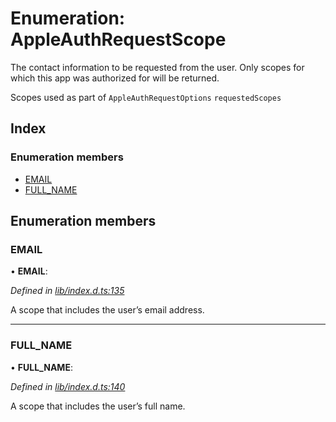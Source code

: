 
# Enumeration: AppleAuthRequestScope

The contact information to be requested from the user.  Only scopes for which this app was
authorized for will be returned.

Scopes used as part of `AppleAuthRequestOptions` `requestedScopes`

## Index

### Enumeration members

* [EMAIL](_lib_index_d_.rnappleauth.appleauthrequestscope.md#email)
* [FULL_NAME](_lib_index_d_.rnappleauth.appleauthrequestscope.md#full_name)

## Enumeration members

###  EMAIL

• **EMAIL**:

*Defined in [lib/index.d.ts:135](https://github.com/invertase/react-native-apple-authentication/blob/2b75721d/lib/index.d.ts#L135)*

A scope that includes the user’s email address.

___

###  FULL_NAME

• **FULL_NAME**:

*Defined in [lib/index.d.ts:140](https://github.com/invertase/react-native-apple-authentication/blob/2b75721d/lib/index.d.ts#L140)*

A scope that includes the user’s full name.
